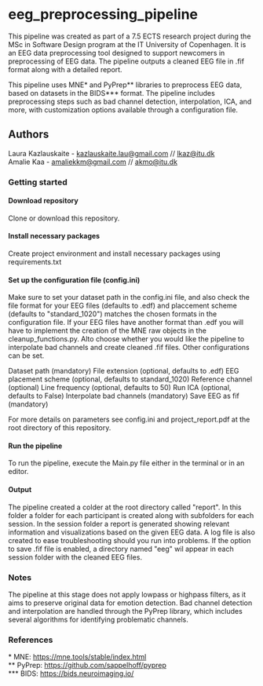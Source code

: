 # eeg_preprocessing_pipeline
This pipeline was created as part of a 7.5 ECTS research project during the MSc in Software Design program at the IT University of Copenhagen. It is an EEG data preprocessing tool designed to support newcomers in preprocessing of EEG data. The pipeline outputs a cleaned EEG file in .fif format along with a detailed report.

This pipeline uses MNE* and PyPrep** libraries to preprocess EEG data, based on datasets in the BIDS*** format. The pipeline includes preprocessing steps such as bad channel detection, interpolation, ICA, and more, with customization options available through a configuration file.

## Authors
Laura Kazlauskaite - kazlauskaite.lau@gmail.com // lkaz@itu.dk <br>
Amalie Kaa - amaliekkm@gmail.com // akmo@itu.dk

### Getting started
#### Download repository
Clone or download this repository.

#### Install necessary packages
Create project environment and install necessary packages using requirements.txt

#### Set up the configuration file (config.ini)
Make sure to set your dataset path in the config.ini file, and also check the file format for your EEG files (defaults to .edf) and placcement scheme (defaults to "standard_1020") matches the chosen formats in the configuration file. If your EEG files have another format than .edf you will have to implement the creation of the MNE raw objects in the cleanup_functions.py. Alto choose whether you would like the pipeline to interpolate bad channels and create cleaned .fif files. Other configurations can be set. 

Dataset path (mandatory)
File extension (optional, defaults to .edf)
EEG placement scheme (optional, defaults to standard_1020)
Reference channel (optional)
Line frequency (optional, defaults to 50)
Run ICA (optional, defaults to False)
Interpolate bad channels (mandatory)
Save EEG as fif (mandatory)

For more details on parameters see config.ini and project_report.pdf at the root directory of this repository.

#### Run the pipeline
To run the pipeline, execute the Main.py file either in the terminal or in an editor. 

#### Output
The pipeline created a colder at the root directory called "report". In this folder a folder for each participant is created along with subfolders for each session. In the session folder a report is generated showing relevant information and visualizations based on the given EEG data. A log file is also created to ease troubleshooting should you run into problems. If the option to save .fif file is enabled, a directory named "eeg" wil appear in each session folder with the cleaned EEG files. 

### Notes
The pipeline at this stage does not apply lowpass or highpass filters, as it aims to preserve original data for emotion detection.
Bad channel detection and interpolation are handled through the PyPrep library, which includes several algorithms for identifying problematic channels.

### References
\* MNE: https://mne.tools/stable/index.html <br>
** PyPrep: https://github.com/sappelhoff/pyprep <br>
*** BIDS: https://bids.neuroimaging.io/ <br>
